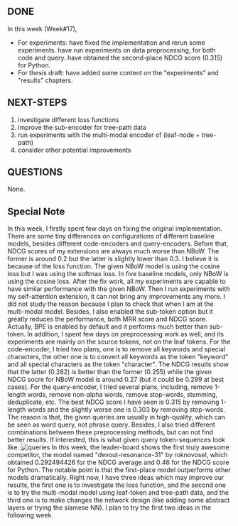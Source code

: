 ## DONE

In this week (Week#17),

- For experiments: have fixed the implementation and rerun some experiments. have run experiments on data preprocessing, for both code and query. have obtained the second-place NDCG score (0.315) for Python.
- For thesis draft: have added some content on the "experiments" and "results" chapters.

## NEXT-STEPS

1. investigate different loss functions
2. improve the sub-encoder for tree-path data
3. run experiments with the multi-modal encoder of (leaf-node + tree-path)
4. consider other potential improvements

## QUESTIONS

None.

## Special Note

In this week, I firstly spent few days on fixing the original implementation. There are some tiny differences on configurations of different baseline models, besides different code-encoders and query-encoders. Before that, NDCG scores of my extensions are always much worse than NBoW. The former is around 0.2 but the latter is slightly lower than 0.3. I believe it is because of the loss function. The given NBoW model is using the cosine loss but I was using the softmax loss. In five baseline models, only NBoW is using the cosine loss. After the fix work, all my experiments are capable to have similar performance with the given NBoW.
Then I run experiments with my self-attention extension, it can not bring any improvements any more. I did not study the reason because I plan to check that when I am at the multi-modal model. Besides, I also enabled the sub-token option but it greatly reduces the performance, both MRR score and NDCG score. Actually, BPE is enabled by default and it performs much better than sub-token.
In addition, I spent few days on preprocessing work as well, and its experiments are mainly on the source tokens, not on the leaf tokens. For the code-encoder, I tried two plans, one is to remove all keywords and special characters, the other one is to convert all keywords as the token "keyword" and all special characters as the token "character". The NDCG results show that the latter (0.282) is better than the former (0.255) while the given NDCG socre for NBoW model is around 0.27 (but it could be 0.299 at best cases). For the query-encoder, I tried several plans, including, remove 1-length words, remove non-alpha words, remove stop-words, stemming, deduplicate, etc. The best NDCG score I have seen is 0.315 by removing 1-length words and the slightly worse one is 0.303 by removing stop-words. The reason is that, the given queries are usually in high-quality, which can be seen as word query, not phrase query. Besides, I also tried different combinations between these preprocessing methods, but can not find better results. If interested, this is what given query token-sequences look like.
![queries](queries.png)
In this week, the leader-board shows the first truly awesome competitor, the model named "devout-resonance-31" by roknovosel, which obtained 0.292494426 for the NDCG average and 0.46 for the NDCG score for Python. The notable point is that the first-place model outperforms other models dramatically. Right now, I have three ideas which may improve our results, the first one is to investigate the loss function, and the second one is to try the multi-modal model using leaf-token and tree-path data, and the third one is to make changes the network design (like adding some abstract layers or trying the siamese NN). I plan to try the first two ideas in the following week.
